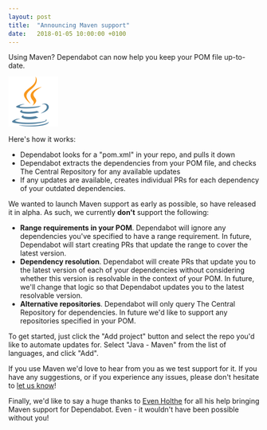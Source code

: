 ```yaml
---
layout: post
title:  "Announcing Maven support"
date:   2018-01-05 10:00:00 +0100
---
```


Using Maven? Dependabot can now help you keep your POM file up-to-date.

<p class="image-medium">
  <img alt="Java logo" height="100px" src="/images/blog/java-logo.svg">
</p>

Here's how it works:
- Dependabot looks for a "pom.xml" in your repo, and pulls it down
- Dependabot extracts the dependencies from your POM file, and checks The
  Central Repository for any available updates
- If any updates are available, creates individual PRs for each dependency of
  your outdated dependencies.

We wanted to launch Maven support as early as possible, so have released it
in alpha. As such, we currently **don't** support the following:
- **Range requirements in your POM**. Dependabot will ignore any dependencies
  you've specified to have a range requirement. In future, Dependabot will start
  creating PRs that update the range to cover the latest version.
- **Dependency resolution**. Dependabot will create PRs that update you to
  the latest version of each of your dependencies without considering whether
  this version is resolvable in the context of your POM. In future, we'll change
  that logic so that Dependabot updates you to the latest resolvable version.
- **Alternative repositories**. Dependabot will only query The Central
  Repository for dependencies. In future we'd like to support any repositories
  specified in your POM.

To get started, just click the "Add project" button and select the repo
you'd like to automate updates for. Select "Java - Maven" from the list of
languages, and click "Add".

If you use Maven we'd love to hear from you as we test support for it. If you
have any suggestions, or if you experience any issues, please don't hesitate to
[let us know][feedback-link]!

Finally, we'd like to say a huge thanks to [Even Holthe][evenh] for all his help
bringing Maven support for Dependabot. Even - it wouldn't have been possible
without you!

[feedback-link]: https://github.com/dependabot/feedback
[evenh]: https://github.com/evenh
